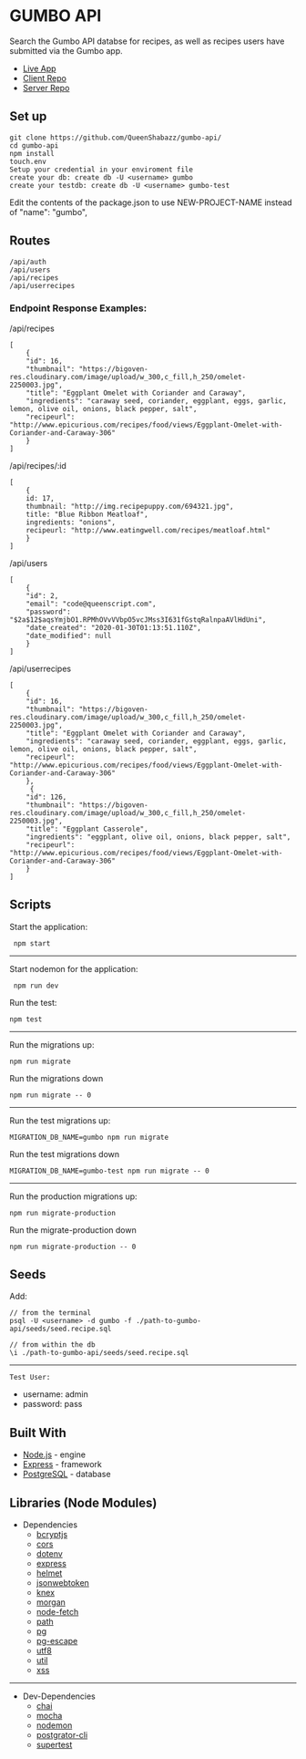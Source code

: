 # GUMBO API

Search the Gumbo API databse for recipes, as well as recipes users have submitted via the Gumbo app. 

+ [Live App](https://gumbo.now.sh/)
+ [Client Repo](https://github.com/QueenShabazz/gumbo)
+ [Server Repo](https://github.com/QueenShabazz/gumbo-api/)

## Set up

```
git clone https://github.com/QueenShabazz/gumbo-api/
cd gumbo-api
npm install
touch.env
Setup your credential in your enviroment file
create your db: create db -U <username> gumbo
create your testdb: create db -U <username> gumbo-test
```
Edit the contents of the package.json to use NEW-PROJECT-NAME instead of "name": "gumbo",


## Routes

```
/api/auth
/api/users
/api/recipes
/api/userrecipes
```

### Endpoint Response Examples:

/api/recipes
```
[
    {
    "id": 16,
    "thumbnail": "https://bigoven-res.cloudinary.com/image/upload/w_300,c_fill,h_250/omelet-2250003.jpg",
    "title": "Eggplant Omelet with Coriander and Caraway",
    "ingredients": "caraway seed, coriander, eggplant, eggs, garlic, lemon, olive oil, onions, black pepper, salt",
    "recipeurl": "http://www.epicurious.com/recipes/food/views/Eggplant-Omelet-with-Coriander-and-Caraway-306"
    }
]
```

/api/recipes/:id
```
[
    {
    id: 17,
    thumbnail: "http://img.recipepuppy.com/694321.jpg",
    title: "Blue Ribbon Meatloaf",
    ingredients: "onions",
    recipeurl: "http://www.eatingwell.com/recipes/meatloaf.html"
    }
]
```

/api/users
```
[
    {
    "id": 2,
    "email": "code@queenscript.com",
    "password": "$2a$12$aqsYmjbO1.RPMhOVvVVbpO5vcJMss3I631fGstqRalnpaAVlHdUni",
    "date_created": "2020-01-30T01:13:51.110Z",
    "date_modified": null
    }
]
```

/api/userrecipes
```
[
    {
    "id": 16,
    "thumbnail": "https://bigoven-res.cloudinary.com/image/upload/w_300,c_fill,h_250/omelet-2250003.jpg",
    "title": "Eggplant Omelet with Coriander and Caraway",
    "ingredients": "caraway seed, coriander, eggplant, eggs, garlic, lemon, olive oil, onions, black pepper, salt",
    "recipeurl": "http://www.epicurious.com/recipes/food/views/Eggplant-Omelet-with-Coriander-and-Caraway-306"
    },
     {
    "id": 126,
    "thumbnail": "https://bigoven-res.cloudinary.com/image/upload/w_300,c_fill,h_250/omelet-2250003.jpg",
    "title": "Eggplant Casserole",
    "ingredients": "eggplant, olive oil, onions, black pepper, salt",
    "recipeurl": "http://www.epicurious.com/recipes/food/views/Eggplant-Omelet-with-Coriander-and-Caraway-306"
    }
]
```


## Scripts

Start the application:
```
 npm start
```
---
Start nodemon for the application:
```
 npm run dev
```
Run the test:
```
npm test
```
---
Run the migrations up:
```
npm run migrate
```
Run the migrations down
```
npm run migrate -- 0
```
---
Run the test migrations up:
```
MIGRATION_DB_NAME=gumbo npm run migrate
```
Run the test migrations down
```
MIGRATION_DB_NAME=gumbo-test npm run migrate -- 0
```
---
Run the production migrations up:
```
npm run migrate-production
```
Run the migrate-production down
```
npm run migrate-production -- 0
```

## Seeds

Add:


```
// from the terminal
psql -U <username> -d gumbo -f ./path-to-gumbo-api/seeds/seed.recipe.sql

// from within the db
\i ./path-to-gumbo-api/seeds/seed.recipe.sql
```
---

`Test User:`
+ username: admin
+ password: pass


## Built With

+ [Node.js](https://nodejs.org/en/) - engine
+ [Express](https://expressjs.com/) - framework
+ [PostgreSQL](https://www.postgresql.org/) - database

## Libraries (Node Modules)

+ Dependencies
  + [bcryptjs](https://www.npmjs.com/package/bcryptjs)
  + [cors](https://www.npmjs.com/package/cors)
  + [dotenv](https://www.npmjs.com/package/dotenv)
  + [express](https://www.npmjs.com/package/express)
  + [helmet](https://www.npmjs.com/package/helmet)
  + [jsonwebtoken](https://www.npmjs.com/package/jsonwebtoken)
  + [knex](https://www.npmjs.com/package/knex)
  + [morgan](https://www.npmjs.com/package/morgan)
  + [node-fetch](https://www.npmjs.com/package/node-fetch)
  + [path](https://www.npmjs.com/package/path)
  + [pg](https://www.npmjs.com/package/pg)
  + [pg-escape](https://www.npmjs.com/package/pg-escape)
  + [utf8](https://www.npmjs.com/package/utf8)
  + [util](https://www.npmjs.com/package/util)
  + [xss](https://www.npmjs.com/package/xss)
---
+ Dev-Dependencies
  + [chai](https://www.npmjs.com/package/chai)
  + [mocha](https://www.npmjs.com/package/mocha)
  + [nodemon](https://www.npmjs.com/package/nodemon)
  + [postgrator-cli](https://www.npmjs.com/package/postgrator-cli)
  + [supertest](https://www.npmjs.com/package/supertest)

